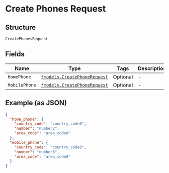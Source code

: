 
# Create Phones Request

## Structure

`CreatePhonesRequest`

## Fields

| Name | Type | Tags | Description |
|  --- | --- | --- | --- |
| `HomePhone` | [`*models.CreatePhoneRequest`](../../doc/models/create-phone-request.md) | Optional | - |
| `MobilePhone` | [`*models.CreatePhoneRequest`](../../doc/models/create-phone-request.md) | Optional | - |

## Example (as JSON)

```json
{
  "home_phone": {
    "country_code": "country_code0",
    "number": "number2",
    "area_code": "area_code0"
  },
  "mobile_phone": {
    "country_code": "country_code0",
    "number": "number8",
    "area_code": "area_code0"
  }
}
```

